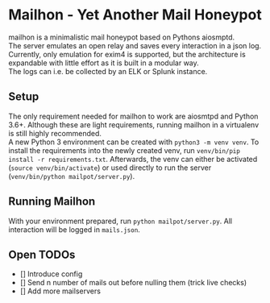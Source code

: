 # Mailhon - Yet Another Mail Honeypot
mailhon is a minimalistic mail honeypot based on Pythons aiosmptd.  
The server emulates an open relay and saves every interaction in a json log.  
Currently, only emulation for exim4 is supported, but the architecture is expandable with little effort as it is built in a modular way.  
The logs can i.e. be collected by an ELK or Splunk instance.

## Setup
The only requirement needed for mailhon to work are aiosmtpd and Python 3.6+.
Although these are light requirements, running mailhon in a virtualenv is still highly recommended.  
A new Python 3 environment can be created with `python3 -m venv venv`.
To install the requirements into the newly created venv, run `venv/bin/pip install -r requirements.txt`.
Afterwards, the venv can either be activated (`source venv/bin/activate`) or used directly to run the server (`venv/bin/python mailpot/server.py`).

## Running Mailhon
With your environment prepared, run `python mailpot/server.py`. All interaction will be logged in `mails.json`.

## Open TODOs
- [] Introduce config  
- [] Send n number of mails out before nulling them (trick live checks)  
- [] Add more mailservers  
